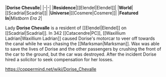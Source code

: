 |**Dorise Chevalle**|
|-|-|
|**Residence**|[[Elendel\|Elendel]]|
|**World**|[[Scadrial\|Scadrial]]|
|**Universe**|[[Cosmere\|Cosmere]]|
|**Featured In**|*Mistborn Era 2*|

Lady **Dorise Chevalle** is a resident of [[Elendel\|Elendel]] on [[Scadrial\|Scadrial]].
In 342 [[Catacendre\|PC]], [[Waxillium Ladrian\|Waxillium Ladrian]] caused Dorise's motorcar to veer off towards the canal while he was chasing the [[Marksman\|Marksman]]. Wax was able to save the lives of Dorise and the other passengers by crushing the front of the car to the ground, but the car was destroyed.
After the incident Dorise hired a solicitor to seek compensation for her losses.



https://coppermind.net/wiki/Dorise_Chevalle